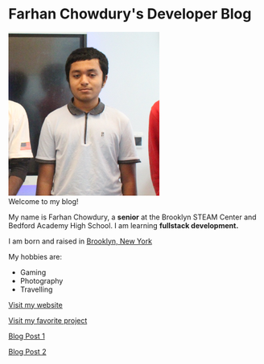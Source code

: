 # Farhan Chowdury's Developer Blog

<img src="images/presentPhoto.jpg" width="300">

<br>
Welcome to my blog!

My name is Farhan Chowdury, a **senior** at the Brooklyn STEAM Center and Bedford Academy High School. I am learning **fullstack development.**

I am born and raised in <ins> Brooklyn, New York</ins>

My hobbies are:
- Gaming
- Photography
- Travelling

[Visit my website](https://fc2078.github.io)

[Visit my favorite project](https://fc2078.github.io/rizz-farm)

[Blog Post 1](_posts/2024-09-13-my-first-post.md)

[Blog Post 2](_posts/2024-10-01-debugging.md)